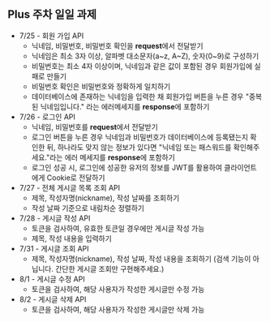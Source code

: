 ## Plus 주차 일일 과제
- 7/25 - 회원 가입 API
    - 닉네임, 비밀번호, 비밀번호 확인을 **request**에서 전달받기
    - 닉네임은 최소 3자 이상, 알파벳 대소문자(a~z, A~Z), 숫자(0~9)로 구성하기
    - 비밀번호는 최소 4자 이상이며, 닉네임과 같은 값이 포함된 경우 회원가입에 실패로 만들기
    - 비밀번호 확인은 비밀번호와 정확하게 일치하기
    - 데이터베이스에 존재하는 닉네임을 입력한 채 회원가입 버튼을 누른 경우 "중복된 닉네임입니다." 라는 에러메세지를 **response**에 포함하기
- 7/26 - 로그인 API
  - 닉네임, 비밀번호를 **request**에서 전달받기
  - 로그인 버튼을 누른 경우 닉네임과 비밀번호가 데이터베이스에 등록됐는지 확인한 뒤, 하나라도 맞지 않는 정보가 있다면 "닉네임 또는 패스워드를 확인해주세요."라는 에러 메세지를 **response**에 포함하기
  - 로그인 성공 시, 로그인에 성공한 유저의 정보를 JWT를 활용하여 클라이언트에게 Cookie로 전달하기
- 7/27 - 전체 게시글 목록 조회 API
  - 제목, 작성자명(nickname), 작성 날짜를 조회하기
  - 작성 날짜 기준으로 내림차순 정렬하기
- 7/28 - 게시글 작성 API
  - 토큰을 검사하여, 유효한 토큰일 경우에만 게시글 작성 가능
  - 제목, 작성 내용을 입력하기
- 7/31 - 게시글 조회 API
  - 제목, 작성자명(nickname), 작성 날짜, 작성 내용을 조회하기 (검색 기능이 아닙니다. 간단한 게시글 조회만 구현해주세요.)
- 8/1 - 게시글 수정 API
  - 토큰을 검사하여, 해당 사용자가 작성한 게시글만 수정 가능
- 8/2 - 게시글 삭제 API
  - 토큰을 검사하여, 해당 사용자가 작성한 게시글만 삭제 가능